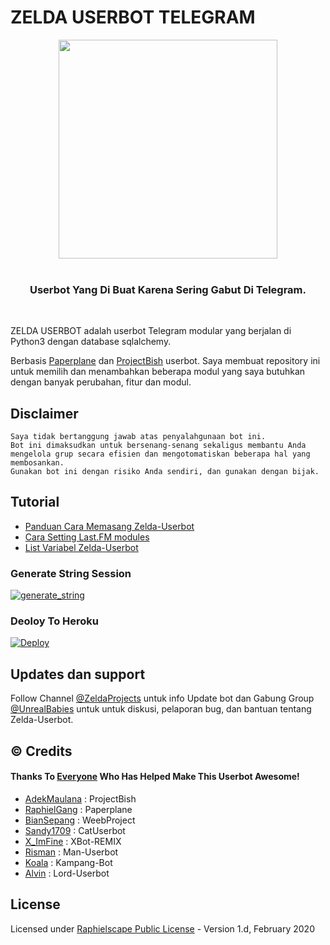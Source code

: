 # ZELDA USERBOT TELEGRAM

<p align="center">
   <img src="https://telegra.ph/file/860471ce923e76160ae31.jpg" width=350px>
   <br>
   <br>
</p>

<h3 align="center">Userbot Yang Di Buat Karena Sering Gabut Di Telegram.</h3>
<p align="center">&nbsp;</p>

ZELDA USERBOT adalah userbot Telegram modular yang berjalan di Python3 dengan database sqlalchemy.

Berbasis [Paperplane](https://github.com/RaphielGang/Telegram-UserBot) dan [ProjectBish](https://github.com/adekmaulana/ProjectBish) userbot.
Saya membuat repository ini untuk memilih dan menambahkan beberapa modul yang saya butuhkan dengan banyak perubahan, fitur dan modul.

## Disclaimer

```
Saya tidak bertanggung jawab atas penyalahgunaan bot ini.
Bot ini dimaksudkan untuk bersenang-senang sekaligus membantu Anda
mengelola grup secara efisien dan mengotomatiskan beberapa hal yang membosankan.
Gunakan bot ini dengan risiko Anda sendiri, dan gunakan dengan bijak.
```

## Tutorial

- [Panduan Cara Memasang Zelda-Userbot](https://mrismanaziz.medium.com/cara-memasang-userbot-telegram-repo-man-userbot-deploy-di-heroku-c56d1f8b5537)
- [Cara Setting Last.FM modules](https://telegra.ph/How-to-set-up-LastFM-module-for-Paperplane-userbot-11-02)
- [List Variabel Zelda-Userbot](https://telegra.ph/List-Variabel-Heroku-untuk-Man-Userbot-09-22)

### Generate String Session
<a href="https://replit.com/@fhmyngrh/Zelda-String-Session"><img src="https://img.shields.io/badge/RUN-Get__String-red?style=for-the-badge&logo=repl.it" alt="generate_string" /></a>

### Deoloy To Heroku
[![Deploy](https://www.herokucdn.com/deploy/button.svg)](https://heroku.com/deploy?template=https://github.com/welmart83/zeenada-Deploy)

## Updates dan support

Follow Channel [@ZeldaProjects](https://t.me/zeldaprojects) untuk info Update bot dan Gabung Group [@UnrealBabies](https://t.me/UnrealBabies) untuk untuk diskusi, pelaporan bug, dan bantuan tentang Zelda-Userbot.

## © Credits
#### Thanks To [Everyone](https://github.com/mrismanaziz/Man-Userbot/graphs/contributors) Who Has Helped Make This Userbot Awesome!
*   [AdekMaulana](https://github.com/adekmaulana) : ProjectBish
*   [RaphielGang](https://github.com/RaphielGang) : Paperplane
*   [BianSepang](https://github.com/BianSepang/WeebProject) : WeebProject
*   [Sandy1709](https://github.com/sandy1709/catuserbot) : CatUserbot
*   [X_ImFine](https://github.com/ximfine) :  XBot-REMIX
*   [Risman](https://github.com/mrismanaziz/Man-Userbot) :  Man-Userbot
*   [Koala](https://github.com/ManusiaRakitan/Kampang-Bot) : Kampang-Bot
*   [Alvin](https://github.com/Zora24/Lord-Userbot) : Lord-Userbot

## License
Licensed under [Raphielscape Public License](https://github.com/mrismanaziz/Man-Userbot/blob/Man-Userbot/LICENSE) - Version 1.d, February 2020
